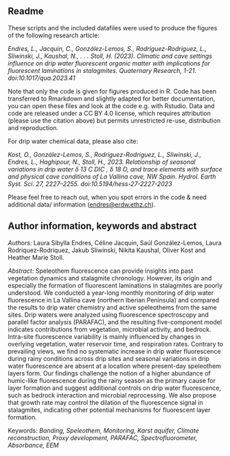 ## Readme

These scripts and the included datafiles were used to produce the figures of the following research article:

*Endres, L., Jacquin, C., González-Lemos, S., Rodríguez-Rodríguez, L., Sliwinski, J., Kaushal, N., . . . Stoll, H. (2023). Climatic and cave settings influence on drip water fluorescent organic matter with implications for fluorescent laminations in stalagmites. Quaternary Research, 1-21. doi:10.1017/qua.2023.41*

Note that only the code is given for figures produced in R. Code has been transferred to Rmarkdown and slightly adapted for better documentation, you can open these files and look at the code e.g. with Rstudio. Data and code are released under a CC BY 4.0 license, which requires attribution (please use the citation above) but permits unrestricted re-use, distribution and reproduction.

For drip water chemical data, please also cite:

*Kost, O., González-Lemos, S., Rodríguez-Rodríguez, L., Sliwinski, J., Endres, L., Haghipour, N., Stoll, H., 2023. Relationship of seasonal variations in drip water δ 13 C DIC , δ 18 O, and trace elements with surface and physical cave conditions of La Vallina cave, NW Spain. Hydrol. Earth Syst. Sci. 27, 2227–2255. doi:10.5194/hess-27-2227-2023*

Please feel free to reach out, when you spot errors in the code & need additional data/ information (endres@erdw.ethz.ch).


## Author information, keywords and abstract
*Authors:* Laura Sibylla Endres, Céline Jacquin, Saúl González-Lemos, Laura Rodríquez-Rodríquez, Jakub Sliwinski, Nikita Kaushal, Oliver Kost and Heather Marie Stoll.

*Abstract:*
Speleothem fluorescence can provide insights into past vegetation dynamics and stalagmite chronology. However, its origin and especially the formation of fluorescent laminations in stalagmites are poorly understood. We conducted a year-long monthly monitoring of drip water fluorescence in La Vallina cave (northern Iberian Peninsula) and compared the results to drip water chemistry and active speleothems from the same sites. Drip waters were analyzed using fluorescence spectroscopy and parallel factor analysis (PARAFAC), and the resulting five-component model indicates contributions from vegetation, microbial activity, and bedrock. Intra-site fluorescence variability is mainly influenced by changes in overlying vegetation, water reservoir time, and respiration rates. Contrary to prevailing views, we find no systematic increase in drip water fluorescence during rainy conditions across drip sites and seasonal variations in drip water fluorescence are absent at a location where present-day speleothem layers form. Our findings challenge the notion of a higher abundance of humic-like fluorescence during the rainy season as the primary cause for layer formation and suggest additional controls on drip water fluorescence, such as bedrock interaction and microbial reprocessing. We also propose that growth rate may control the dilation of the fluorescence signal in stalagmites, indicating other potential mechanisms for fluorescent layer formation.

Keywords:
_Banding, Speleothem, Monitoring, Karst aquifer, Climate reconstruction, Proxy development, PARAFAC, Spectrofluorometer, Absorbance, EEM_ 






